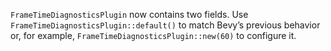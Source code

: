 `FrameTimeDiagnosticsPlugin` now contains two fields. Use `FrameTimeDiagnosticsPlugin::default()` to match Bevy’s previous behavior or, for example, `FrameTimeDiagnosticsPlugin::new(60)` to configure it.
